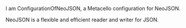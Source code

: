 I am ConfigurationOfNeoJSON, a Metacello configuration for NeoJSON.

NeoJSON is a flexible and efficient reader and writer for JSON.